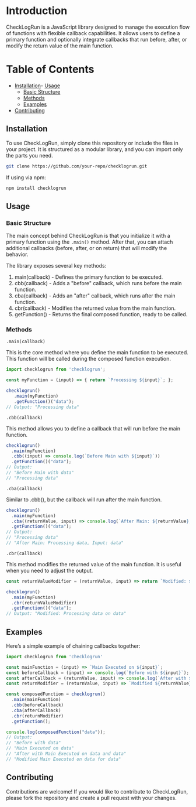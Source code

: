 # Introduction
CheckLogRun is a JavaScript library designed to manage the execution flow of functions with flexible callback capabilities. It allows users to define a primary function and optionally integrate callbacks that run before, after, or modify the return value of the main function.

# Table of Contents
- [Installation](#installation)- [Usage](#usage)
  - [Basic Structure](#basicstructure)
  - [Methods](#method)
  - [Examples](#examples)
- [Contributing](#ontributing)

## Installation
To use CheckLogRun, simply clone this repository or include the files in your project. It is structured as a modular library, and you can import only the parts you need.

```bash
git clone https://github.com/your-repo/checklogrun.git
```

If using via npm:
```bash
npm install checklogrun
```

## Usage
### Basic Structure
The main concept behind CheckLogRun is that you initialize it with a primary function using the `.main()` method. After that, you can attach additional callbacks (before, after, or on return) that will modify the behavior.

The library exposes several key methods:

1. main(callback) - Defines the primary function to be executed.
2. cbb(callback) - Adds a "before" callback, which runs before the main function.
3. cba(callback) - Adds an "after" callback, which runs after the main function.
4. cbr(callback) - Modifies the returned value from the main function.
5. getFunction() - Returns the final composed function, ready to be called.

### Methods
`.main(callback)`

This is the core method where you define the main function to be executed. This function will be called during the composed function execution.

```javascript
import checklogrun from 'checklogrun';

const myFunction = (input) => { return `Processing ${input}`; };

checklogrun()
   .main(myFunction)
   .getFunction()("data");
// Output: "Processing data"
```

`.cbb(callback)`

This method allows you to define a callback that will run before the main function.

```javascript
checklogrun()
  .main(myFunction)
  .cbb((input) => console.log(`Before Main with ${input}`))
  .getFunction()("data");
// Output: 
// "Before Main with data"
// "Processing data"
```

`.cba(callback)`

Similar to .cbb(), but the callback will run after the main function.

```javascript
checklogrun()
  .main(myFunction)
  .cba((returnValue, input) => console.log(`After Main: ${returnValue}, Input: ${input}`))
  .getFunction()("data");
// Output: 
// "Processing data"
// "After Main: Processing data, Input: data"
```

`.cbr(callback)`

This method modifies the returned value of the main function. It is useful when you need to adjust the output.

```javascript
const returnValueModifier = (returnValue, input) => return `Modified: ${returnValue} on ${input}`;

checklogrun()
  .main(myFunction)
  .cbr(returnValueModifier)
  .getFunction()("data");
// Output: "Modified: Processing data on data"

```

## Examples
Here’s a simple example of chaining callbacks together:

```javascript
import checklogrun from 'checklogrun'

const mainFunction = (input) => `Main Executed on ${input}`;
const beforeCallback = (input) => console.log(`Before with ${input}`);
const afterCallback = (returnValue, input) => console.log(`After with ${returnValue} and ${input}`);
const returnModifier = (returnValue, input) => `Modified ${returnValue} for ${input}`;

const composedFunction = checklogrun()
  .main(mainFunction)
  .cbb(beforeCallback)
  .cba(afterCallback)
  .cbr(returnModifier)
  .getFunction();

console.log(composedFunction("data"));
// Output: 
// "Before with data"
// "Main Executed on data"
// "After with Main Executed on data and data"
// "Modified Main Executed on data for data"
```

## Contributing
Contributions are welcome! If you would like to contribute to CheckLogRun, please fork the repository and create a pull request with your changes.